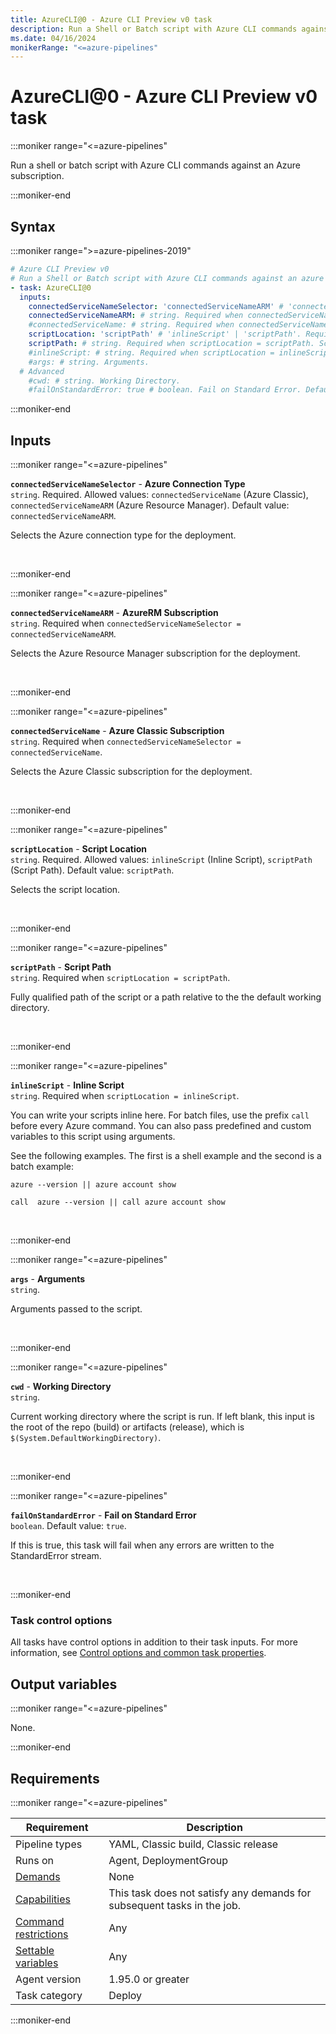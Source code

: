 ```yaml
---
title: AzureCLI@0 - Azure CLI Preview v0 task
description: Run a Shell or Batch script with Azure CLI commands against an azure subscription.
ms.date: 04/16/2024
monikerRange: "<=azure-pipelines"
---
```


# AzureCLI@0 - Azure CLI Preview v0 task

<!-- :::description::: -->
:::moniker range="<=azure-pipelines"

<!-- :::editable-content name="description"::: -->
Run a shell or batch script with Azure CLI commands against an Azure subscription.
<!-- :::editable-content-end::: -->

:::moniker-end
<!-- :::description-end::: -->

<!-- :::syntax::: -->
## Syntax

:::moniker range=">=azure-pipelines-2019"

```yaml
# Azure CLI Preview v0
# Run a Shell or Batch script with Azure CLI commands against an azure subscription.
- task: AzureCLI@0
  inputs:
    connectedServiceNameSelector: 'connectedServiceNameARM' # 'connectedServiceName' | 'connectedServiceNameARM'. Required. Azure Connection Type. Default: connectedServiceNameARM.
    connectedServiceNameARM: # string. Required when connectedServiceNameSelector = connectedServiceNameARM. AzureRM Subscription. 
    #connectedServiceName: # string. Required when connectedServiceNameSelector = connectedServiceName. Azure Classic Subscription. 
    scriptLocation: 'scriptPath' # 'inlineScript' | 'scriptPath'. Required. Script Location. Default: scriptPath.
    scriptPath: # string. Required when scriptLocation = scriptPath. Script Path. 
    #inlineScript: # string. Required when scriptLocation = inlineScript. Inline Script. 
    #args: # string. Arguments. 
  # Advanced
    #cwd: # string. Working Directory. 
    #failOnStandardError: true # boolean. Fail on Standard Error. Default: true.
```

:::moniker-end


<!-- :::syntax-end::: -->

<!-- :::inputs::: -->
## Inputs

<!-- :::item name="connectedServiceNameSelector"::: -->
:::moniker range="<=azure-pipelines"

**`connectedServiceNameSelector`** - **Azure Connection Type**<br>
`string`. Required. Allowed values: `connectedServiceName` (Azure Classic), `connectedServiceNameARM` (Azure Resource Manager). Default value: `connectedServiceNameARM`.<br>
<!-- :::editable-content name="helpMarkDown"::: -->
Selects the Azure connection type for the deployment.
<!-- :::editable-content-end::: -->
<br>

:::moniker-end
<!-- :::item-end::: -->
<!-- :::item name="connectedServiceNameARM"::: -->
:::moniker range="<=azure-pipelines"

**`connectedServiceNameARM`** - **AzureRM Subscription**<br>
`string`. Required when `connectedServiceNameSelector = connectedServiceNameARM`.<br>
<!-- :::editable-content name="helpMarkDown"::: -->
Selects the Azure Resource Manager subscription for the deployment.
<!-- :::editable-content-end::: -->
<br>

:::moniker-end
<!-- :::item-end::: -->
<!-- :::item name="connectedServiceName"::: -->
:::moniker range="<=azure-pipelines"

**`connectedServiceName`** - **Azure Classic Subscription**<br>
`string`. Required when `connectedServiceNameSelector = connectedServiceName`.<br>
<!-- :::editable-content name="helpMarkDown"::: -->
Selects the Azure Classic subscription for the deployment.
<!-- :::editable-content-end::: -->
<br>

:::moniker-end
<!-- :::item-end::: -->
<!-- :::item name="scriptLocation"::: -->
:::moniker range="<=azure-pipelines"

**`scriptLocation`** - **Script Location**<br>
`string`. Required. Allowed values: `inlineScript` (Inline Script), `scriptPath` (Script Path). Default value: `scriptPath`.<br>
<!-- :::editable-content name="helpMarkDown"::: -->
Selects the script location.
<!-- :::editable-content-end::: -->
<br>

:::moniker-end
<!-- :::item-end::: -->
<!-- :::item name="scriptPath"::: -->
:::moniker range="<=azure-pipelines"

**`scriptPath`** - **Script Path**<br>
`string`. Required when `scriptLocation = scriptPath`.<br>
<!-- :::editable-content name="helpMarkDown"::: -->
Fully qualified path of the script or a path relative to the the default working directory.
<!-- :::editable-content-end::: -->
<br>

:::moniker-end
<!-- :::item-end::: -->
<!-- :::item name="inlineScript"::: -->
:::moniker range="<=azure-pipelines"

**`inlineScript`** - **Inline Script**<br>
`string`. Required when `scriptLocation = inlineScript`.<br>
<!-- :::editable-content name="helpMarkDown"::: -->
You can write your scripts inline here. For batch files, use the prefix `call` before every Azure command. You can also pass predefined and custom variables to this script using arguments. 

See the following examples. The first is a shell example and the second is a batch example:

```
azure --version || azure account show 
```
```
call  azure --version || call azure account show
```
<!-- :::editable-content-end::: -->
<br>

:::moniker-end
<!-- :::item-end::: -->
<!-- :::item name="args"::: -->
:::moniker range="<=azure-pipelines"

**`args`** - **Arguments**<br>
`string`.<br>
<!-- :::editable-content name="helpMarkDown"::: -->
Arguments passed to the script.
<!-- :::editable-content-end::: -->
<br>

:::moniker-end
<!-- :::item-end::: -->
<!-- :::item name="cwd"::: -->
:::moniker range="<=azure-pipelines"

**`cwd`** - **Working Directory**<br>
`string`.<br>
<!-- :::editable-content name="helpMarkDown"::: -->
Current working directory where the script is run. If left blank, this input is the root of the repo (build) or artifacts (release), which is `$(System.DefaultWorkingDirectory)`.
<!-- :::editable-content-end::: -->
<br>

:::moniker-end
<!-- :::item-end::: -->
<!-- :::item name="failOnStandardError"::: -->
:::moniker range="<=azure-pipelines"

**`failOnStandardError`** - **Fail on Standard Error**<br>
`boolean`. Default value: `true`.<br>
<!-- :::editable-content name="helpMarkDown"::: -->
If this is true, this task will fail when any errors are written to the StandardError stream.
<!-- :::editable-content-end::: -->
<br>

:::moniker-end
<!-- :::item-end::: -->

### Task control options

All tasks have control options in addition to their task inputs. For more information, see [Control options and common task properties](/azure/devops/pipelines/yaml-schema/steps-task#common-task-properties).
<!-- :::inputs-end::: -->

<!-- :::outputVariables::: -->
## Output variables

:::moniker range="<=azure-pipelines"

None.

:::moniker-end
<!-- :::outputVariables-end::: -->

<!-- :::remarks::: -->
<!-- :::editable-content name="remarks"::: -->
<!-- :::editable-content-end::: -->
<!-- :::remarks-end::: -->

<!-- :::examples::: -->
<!-- :::editable-content name="examples"::: -->
<!-- :::editable-content-end::: -->
<!-- :::examples-end::: -->

<!-- :::properties::: -->
## Requirements

:::moniker range="<=azure-pipelines"

| Requirement | Description |
|-------------|-------------|
| Pipeline types | YAML, Classic build, Classic release |
| Runs on | Agent, DeploymentGroup |
| [Demands](/azure/devops/pipelines/process/demands) | None |
| [Capabilities](/azure/devops/pipelines/agents/agents#capabilities) | This task does not satisfy any demands for subsequent tasks in the job. |
| [Command restrictions](/azure/devops/pipelines/security/templates#agent-logging-command-restrictions) | Any |
| [Settable variables](/azure/devops/pipelines/security/templates#agent-logging-command-restrictions) | Any |
| Agent version |  1.95.0 or greater |
| Task category | Deploy |

:::moniker-end
<!-- :::properties-end::: -->

<!-- :::see-also::: -->
<!-- :::editable-content name="seeAlso"::: -->
<!-- :::editable-content-end::: -->
<!-- :::see-also-end::: -->